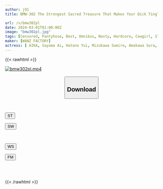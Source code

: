 ```yaml
---
author: j91
title: BMW-302 The Strongest Sacred Treasure That Makes Your Dick Tingle! Steamy Black Stockings Older Sister's Glossy Legs Pile Driving Press BEST

url: /v/bmw302pl
date: 2024-03-01T01:00:00Z
image: "bmw302pl.jpg"
tags: [Censored, Pantyhose, Best, Omnibus, Nasty, Hardcore, Cowgirl, Slut, 4HR+	]
maker: [WANZ FACTORY]
actress: [ AIKA, Sayama Ai, Hatano Yui, Mizukawa Sumire, Amakawa Sora, Fujimori Riho, Saegusa Chitose, Ranka, Natsuki Rui, Asakura Kokona]
---
```



{{< rawhtml >}}

<div class="video" data-videoid="GP6eAoWXlLt11ml">
    <a href="javascript:;">
        <img src="/v/bmw302pl/bmw302pl.jpg" width="WIDTH" height="HEIGHT" alt="bmw302pl.mp4" loading="lazy">
    </a>
</div>

<script type="text/javascript" src="https://j91.asia/asset/on-demand-st.js"></script>

<br>
  <link rel="stylesheet" href="https://j91.asia/asset/bs5.css">
  
  <center>
  <button class="btn btn-primary" type="button" data-bs-toggle="collapse" data-bs-target=".multi-collapse" aria-expanded="false" aria-controls="multiCollapseExample1 multiCollapseExample2"><h2>Download</h2></button></center>
</p>
<div class="row">
  <div class="col">
    <div class="collapse multi-collapse" id="multiCollapseExample1">
      <div class="card card-body">
	      	      <br>
<div class="buttons">  
<p><a href="https://streamtape.to/v/GP6eAoWXlLt11ml" target="_blank"><button class="btn-hover color-3"><i class="fa fa-download"></i> ST</button></a></p>
<p><a href="https://cdnwish.com/86lwqt1147v8" target="_blank"><button class="btn-hover color-2"><i class="fa fa-download"></i> SW</button></a></p></div>
    </div>
  </div>
</div>
  <div class="col">
    <div class="collapse multi-collapse" id="multiCollapseExample2">
      <div class="card card-body">
	      <br>
<div class="buttons">
<p><a href="https://wolfstream.tv/flk588ef2hvt"><button class="btn-hover color-9"><i class="fa fa-download"></i> WS</button></a></p>
<p><a href="https://filemoon.sx/d/c20xgnk4vyb9"><button class="btn-hover color-8"><i class="fa fa-download"></i> FM</button></a></p></div>
<br><br>
      </div>
    </div>
  </div>
</div>

{{< /rawhtml >}}